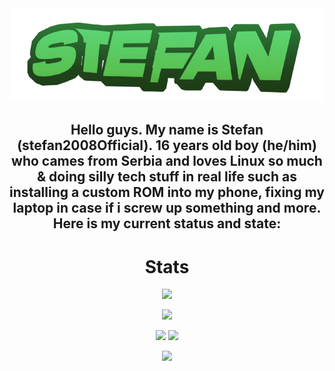 <div align="center" style="font-weight: bold">

<img src="https://raw.githubusercontent.com/Stefan2008Git/Stefan2008Git/main/assets/stefan2008-logo.png" alt="Main Stefan2008 logo" width="720" height="150">
<br/>

## Hello guys. My name is Stefan (stefan2008Official). 16 years old boy (he/him) who cames from Serbia and loves Linux so much & doing silly tech stuff in real life such as installing a custom ROM into my phone, fixing my laptop in case if i screw up something and more. Here is my current status and state:

# Stats
![](https://github-readme-stats.vercel.app/api?username=Stefan2008Git&show_icons=true&theme=kacho_ga)

![](https://github-readme-streak-stats.herokuapp.com/?user=Stefan2008Git&theme=kacho_ga)

<img src="https://img.shields.io/badge/CachyOS (KDE Plasma)-0c5c00?style=for-the-badge&logo=cachyos&logoColor=0c5c00" /> 


<img src="https://img.shields.io/badge/lenovo%20ideapad 14igl05-CF2D2D?style=for-the-badge&logo=lenovo&logoColor=white" />

![](https://komarev.com/ghpvc/?username=Stefan2008Git&color=0c5c00)
  
<br/>
